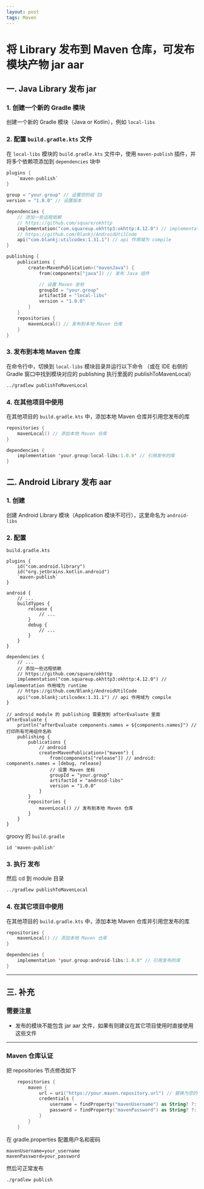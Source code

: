 ```yaml
---
layout: post
tags: Maven
---
```


# 将 Library 发布到 Maven 仓库，可发布模块产物 jar aar

## 一. Java Library 发布 jar

### 1. 创建一个新的 Gradle 模块

创建一个新的 Gradle 模块（Java or Kotlin），例如 `local-libs`

### 2. 配置 `build.gradle.kts` 文件

在 `local-libs` 模块的 `build.gradle.kts` 文件中，使用 `maven-publish` 插件，并将多个依赖项添加到 `dependencies` 块中

```kotlin
plugins {
    `maven-publish`
}

group = "your.group" // 设置您的组 ID
version = "1.0.0" // 设置版本

dependencies {
    // 添加一些远程依赖
    // https://github.com/square/okhttp
    implementation("com.squareup.okhttp3:okhttp:4.12.0") // implementation 作用域为 runtime
    // https://github.com/Blankj/AndroidUtilCode
    api("com.blankj:utilcodex:1.31.1") // api 作用域为 compile
}

publishing {
    publications {
        create<MavenPublication>("mavenJava") {
            from(components["java"]) // 发布 Java 组件

            // 设置 Maven 坐标
            groupId = "your.group"
            artifactId = "local-libs"
            version = "1.0.0"
        }
    }
    repositories {
        mavenLocal() // 发布到本地 Maven 仓库
    }
}

```

### 3. 发布到本地 Maven 仓库

在命令行中，切换到 `local-libs` 模块目录并运行以下命令
（或在 IDE 右侧的 Gradle 窗口中找到模块对应的 publishing 执行里面的 publishToMavenLocal）

```bash
../gradlew publishToMavenLocal
```

### 4. 在其他项目中使用

在其他项目的 `build.gradle.kts` 中，添加本地 Maven 仓库并引用您发布的库

```kotlin
repositories {
    mavenLocal() // 添加本地 Maven 仓库
}

dependencies {
    implementation 'your.group:local-libs:1.0.0' // 引用发布的库
}
```

## 二. Android Library 发布 aar

### 1. 创建

创建 Android Library 模块（Application 模块不可行），这里命名为 `android-libs`

### 2. 配置

`build.gradle.kts`

```
plugins {
    id("com.android.library")
    id("org.jetbrains.kotlin.android")
    `maven-publish`
}

android {
    // ...
    buildTypes {
        release {
            // ...
        }
        debug {
            // ...
        }
    }
}

dependencies {
    // ...
	// 添加一些远程依赖
    // https://github.com/square/okhttp
    implementation("com.squareup.okhttp3:okhttp:4.12.0") // implementation 作用域为 runtime
    // https://github.com/Blankj/AndroidUtilCode
    api("com.blankj:utilcodex:1.31.1") // api 作用域为 compile
}

// android module 的 publishing 需要放到 afterEvaluate 里面
afterEvaluate {
    println("afterEvaluate components.names = ${components.names}") // 打印所有可用组件名称
    publishing {
        publications {
            // android
            create<MavenPublication>("maven") {
                from(components["release"]) // android: components.names = [debug, release]
                // 设置 Maven 坐标
                groupId = "your.group"
                artifactId = "android-libs"
                version = "1.0.0"
            }
        }
        repositories {
            mavenLocal() // 发布到本地 Maven 仓库
        }
    }
}
```

groovy 的 `build.gradle`

```
id 'maven-publish'
```

### 3. 执行 发布

然后 cd 到 module 目录

```bash
../gradlew publishToMavenLocal
```

### 4. 在其它项目中使用

在其他项目的 `build.gradle.kts` 中，添加本地 Maven 仓库并引用您发布的库

```kotlin
repositories {
    mavenLocal() // 添加本地 Maven 仓库
}

dependencies {
    implementation 'your.group:android-libs:1.0.0' // 引用发布的库
}
```

---

## 三. 补充

### 需要注意

- 发布的模块不能包含 jar aar 文件，如果有则建议在其它项目使用时直接使用这些文件

---

### Maven 仓库认证

把 repositories 节点修改如下

```kotlin
    repositories {
        maven {
            url = uri("https://your.maven.repository.url") // 替换为您的 Maven 仓库 URL
            credentials {
                username = findProperty("mavenUsername") as String? ?: System.getenv("MAVEN_USERNAME")
                password = findProperty("mavenPassword") as String? ?: System.getenv("MAVEN_PASSWORD")
            }
        }
    }
```

在 gradle.properties 配置用户名和密码

```properties
mavenUsername=your_username
mavenPassword=your_password
```

然后可正常发布

```bash
./gradlew publish
```
